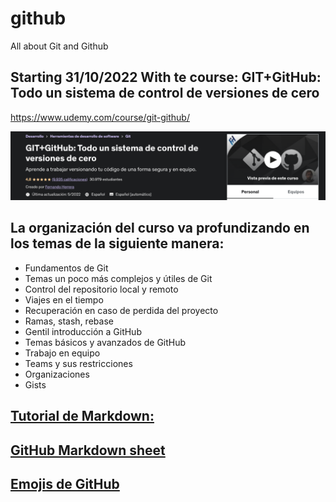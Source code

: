 # github
All about Git and Github

## Starting 31/10/2022 With te course: GIT+GitHub: Todo un sistema de control de versiones de cero

https://www.udemy.com/course/git-github/

![alt text](images/Github_Course.png)

## La organización del curso va profundizando en los temas de la siguiente manera:

* Fundamentos de Git   
* Temas un poco más complejos y útiles de Git   
* Control del repositorio local y remoto   
* Viajes en el tiempo
* Recuperación en caso de perdida del proyecto
* Ramas, stash, rebase
* Gentil introducción a GitHub   
* Temas básicos y avanzados de GitHub   
* Trabajo en equipo     
* Teams y sus restricciones   
* Organizaciones   
* Gists   

## [Tutorial de Markdown:](https://www.markdowntutorial.com/)
## [GitHub Markdown sheet](https://guides.github.com/pdfs/markdown-cheatsheet-online.pdf)
## [Emojis de GitHub](https://www.webfx.com/tools/emoji-cheat-sheet/)
